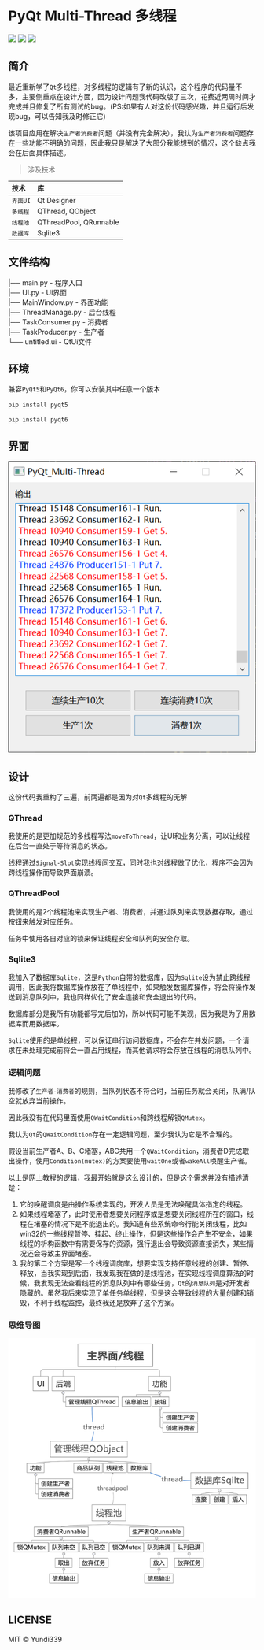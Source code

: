 # PyQt Multi-Thread 多线程

[![](https://img.shields.io/badge/Yudi339-PyQt__Multi--Thread-blue)](https://github.com/Yundi339/PyQt_Multi-Thread) [![](https://img.shields.io/github/languages/top/Yundi339/PyQt_Multi-Thread.svg)](https://github.com/Yundi339/PyQt_Multi-Thread) [![](https://img.shields.io/github/license/Yundi339/PyQt_Multi-Thread.svg)](https://github.com/Yundi339/PyQt_Multi-Thread)

## 简介

最近重新学了`Qt`多线程，对多线程的逻辑有了新的认识，这个程序的代码量不多，主要侧重点在设计方面，因为设计问题我代码改版了三次，花费近两周时间才完成并且修复了所有测试的bug。(PS:如果有人对这份代码感兴趣，并且运行后发现bug，可以告知我及时修正它)

该项目应用在解决`生产者消费者`问题（并没有完全解决），我认为`生产者消费者`问题存在一些功能不明确的问题，因此我只是解决了大部分我能想到的情况，这个缺点我会在后面具体描述。

> 涉及技术


| 技术     | 库                     |
| :--------- | :----------------------- |
| `界面UI` | Qt Designer            |
| `多线程` | QThread, QObject       |
| `线程池` | QThreadPool, QRunnable |
| `数据库` | Sqlite3                |

## 文件结构

|── main.py - 程序入口</br>
|── UI.py - Ui界面</br>
|── MainWindow.py - 界面功能</br>
|── ThreadManage.py - 后台线程</br>
|── TaskConsumer.py - 消费者</br>
|── TaskProducer.py - 生产者</br>
└── untitled.ui - QtUi文件</br>

## 环境

兼容`PyQt5`和`PyQt6`，你可以安装其中任意一个版本

```commandline
pip install pyqt5
```

```commandline
pip install pyqt6
```

## 界面

![运行界面](resource/image1.png)

## 设计

这份代码我重构了三遍，前两遍都是因为对`Qt`多线程的无解

### QThread

我使用的是更加规范的多线程写法`moveToThread`，让UI和业务分离，可以让线程在后台一直处于等待消息的状态。

线程通过`Signal-Slot`实现线程间交互，同时我也对线程做了优化，程序不会因为跨线程操作而导致界面崩溃。

### QThreadPool

我使用的是2个线程池来实现生产者、消费者，并通过队列来实现数据存取，通过按钮来触发对应任务。

任务中使用各自对应的锁来保证线程安全和队列的安全存取。

### Sqlite3

我加入了数据库`Sqlite`，这是`Python`自带的数据库，因为`Sqlite`设为禁止跨线程调用，因此我将数据库操作放在了单线程中，如果触发数据库操作，将会将操作发送到消息队列中，我也同样优化了安全连接和安全退出的代码。

数据库部分是我所有功能都写完后加的，所以代码可能不美观，因为我是为了用数据库而用数据库。

`Sqlite`使用的是单线程，可以保证串行访问数据库，不会存在并发问题，一个请求在未处理完成前将会一直占用线程，而其他请求将会存放在线程的消息队列中。

### 逻辑问题

我修改了`生产者-消费者`的规则，当队列状态不符合时，当前任务就会关闭，队满/队空就放弃当前操作。

因此我没有在代码里面使用`QWaitCondition`和跨线程解锁`QMutex`。

我认为`Qt`的`QWaitCondition`存在一定逻辑问题，至少我认为它是不合理的。

假设当前生产者A、B、C堵塞，ABC共用一个`QWaitCondition`，消费者D完成取出操作，使用`Condition(mutex)`的方案要使用`waitOne`或者`wakeAll`唤醒生产者。

以上是网上教程的逻辑，我最开始就是这么设计的，但是这个需求并没有描述清楚：

1. 它的唤醒调度是由操作系统实现的，开发人员是无法唤醒具体指定的线程。
2. 如果线程堵塞了，此时使用者想要关闭程序或是想要关闭线程所在的窗口，线程在堵塞的情况下是不能退出的。我知道有些系统命令行能关闭线程，比如win32的一些线程暂停、挂起、终止操作，但是这些操作会产生不安全，如果线程的析构函数中有需要保存的资源，强行退出会导致资源直接消失，某些情况还会导致主界面堵塞。
3. 我的第二个方案是写一个线程调度库，想要实现支持任意线程的创建、暂停、释放，当我实现到后面，我发现我在做的是线程池，在实现线程调度算法的时候，我发现无法查看线程的消息队列中有哪些任务，`Qt`的`消息队列`是对开发者隐藏的。虽然我后来实现了单任务单线程，但是这会导致线程的大量创建和销毁，不利于线程监控，最终我还是放弃了这个方案。

### 思维导图

![运行界面](resource/image2.png)

## LICENSE

MIT &copy; Yundi339
